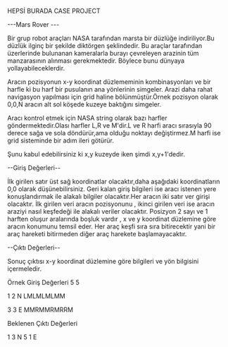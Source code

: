 HEPSİ BURADA CASE PROJECT

---Mars Rover ---

Bir grup robot araçları NASA tarafından marsta bir düzlüğe indiriliyor.Bu düzlük ilginç bir şekilde diktörgen şeklindedir.
Bu araçlar tarafından üzerlerinde bulunanan kameralarla burayı çevreleyen arazinin tüm manzarasının alınması gerekmektedir.
Böylece bunu dünyaya yollayabileceklerdir.

Aracın pozisyonun x-y koordinat düzlememinin kombinasyonları ve bir harfle ki bu harf bir pusulanın ana yönlerinin simgeler.
Arazi daha rahat navigasyon yapılması için grid haline bölünmüştür.Örnek pozisyon olarak 0,0,N aracın alt sol köşede kuzeye baktığını simgeler.

Aracı kontrol etmek için NASA string olarak bazı harfler göndermektedir.Olası  harfler L,R ve M'dir.L ve R harfi aracı sırasıyla 90 derece sağa ve sola döndürür,ama olduğu noktayı değiştirmez.M harfi ise grid sisteminde bir adım ileri götürür.

Şunu kabul edebilirsiniz ki x,y kuzeyde iken şimdi x,y+1'dedir.

--Giriş Değerleri--

İlk girilen satır üst sağ koordinatlar olacaktır,daha aşağıdaki koordinatların 0,0 olarak düşünebilirsiniz.
Geri kalan giriş bilgileri ise aracı istenen yere konuşlandırmak ile alakalı bilgiler olacaktır.Her aracın iki satır ver girişi olacaktır.
İlk girilen veri aracın pozisyonunu , ikinci girilen veri ise aracın araziyi nasıl keşfedeği ile alakalı veriler olacaktır.
Posizyon 2 sayı ve 1 harften oluşur aralarında boşluk vardır , x ve y koordinat düzlemine göre aracın konumunu temsil eder.
Her araç keşfi sıra sıra bitirecektir yani bir araç hareketi bitirmeden diğer araç harekete başlamayacaktır.

--Çıktı Değerleri--

Sonuç çıktısı x-y koordinat düzlemine göre bilgileri ve yön bilgisini içermeledir.

Örnek Giriş Değerleri 
5 5

1 2 N 
LMLMLMLMM 

3 3 E 
MMRMMRMRRM

Beklenen Çıktı Değerleri

1 3 N
5 1 E


